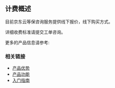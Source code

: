 ## 计费概述 
目前京东云等保咨询服务提供线下报价，线下购买方式。

详细收费标准请提交工单咨询。


更多的产品信息请参考:

### 相关链接

 - [产品优势](../Introduction/Benefits.md)
 - [产品功能](../Introduction/Features.md)
 - [入门指南](../Getting-Started/Getting-Started.md)

